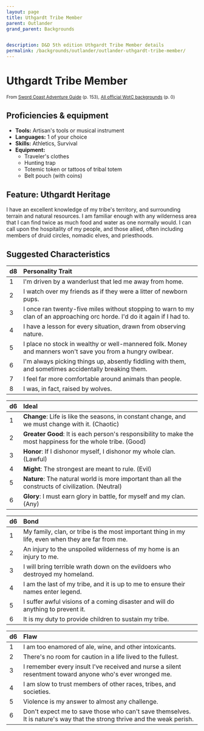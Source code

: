 ```yaml
---
layout: page
title: Uthgardt Tribe Member
parent: Outlander
grand_parent: Backgrounds


description: D&D 5th edition Uthgardt Tribe Member details
permalink: /backgrounds/outlander/outlander-uthgardt-tribe-member/
---
```

# Uthgardt Tribe Member

<small>From <a target="_blank" href="https://dnd.wizards.com/products/tabletop-games/rpg-products/sc-adventurers-guide">Sword Coast Adventure Guide</a> (p. 153), <a target="_blank" href="https://flapkan.com/faq#What-is-the-source-All-official-WotC-backgrounds-and-how-does-it-work">All official WotC backgrounds</a> (p. 0)</small>


## Proficiencies & equipment

- **Tools:** Artisan's tools or musical instrument
- **Languages:** 1 of your choice
- **Skills:** Athletics, Survival
- **Equipment:** 
  - Traveler's clothes
  - Hunting trap
  - Totemic token or tattoos of tribal totem
  - Belt pouch (with coins)

## Feature: Uthgardt Heritage


I have an excellent knowledge of my tribe's territory, and surrounding terrain and natural resources. I am familiar enough with any wilderness area that I can find twice as much food and water as one normally would. I can call upon the hospitality of my people, and those allied, often including members of druid circles, nomadic elves, and priesthoods.

## Suggested Characteristics


| d8 | Personality Trait |
|:----------------------------|:------------------|
| 1 | I'm driven by a wanderlust that led me away from home. |
| 2 | I watch over my friends as if they were a litter of newborn pups. |
| 3 | I once ran twenty-five miles without stopping to warn to my clan of an approaching orc horde. I'd do it again if I had to. |
| 4 | I have a lesson for every situation, drawn from observing nature. |
| 5 | I place no stock in wealthy or well-mannered folk. Money and manners won't save you from a hungry owlbear. |
| 6 | I'm always picking things up, absently fiddling with them, and sometimes accidentally breaking them. |
| 7 | I feel far more comfortable around animals than people. |
| 8 | I was, in fact, raised by wolves. |

| d6 | Ideal |
|:----------------------------|:------|
| 1 | **Change**: Life is like the seasons, in constant change, and we must change with it. (Chaotic) |
| 2 | **Greater Good**: It is each person's responsibility to make the most happiness for the whole tribe. (Good) |
| 3 | **Honor**: If I dishonor myself, I dishonor my whole clan. (Lawful) |
| 4 | **Might**: The strongest are meant to rule. (Evil) |
| 5 | **Nature**: The natural world is more important than all the constructs of civilization. (Neutral) |
| 6 | **Glory**: I must earn glory in battle, for myself and my clan. (Any) |

| d6 | Bond |
|:----------------------------|:------------------|
| 1 | My family, clan, or tribe is the most important thing in my life, even when they are far from me. |
| 2 | An injury to the unspoiled wilderness of my home is an injury to me. |
| 3 | I will bring terrible wrath down on the evildoers who destroyed my homeland. |
| 4 | I am the last of my tribe, and it is up to me to ensure their names enter legend. |
| 5 | I suffer awful visions of a coming disaster and will do anything to prevent it. |
| 6 | It is my duty to provide children to sustain my tribe. |

| d6 | Flaw |
|:----------------------------|:------------------|
| 1 | I am too enamored of ale, wine, and other intoxicants. |
| 2 | There's no room for caution in a life lived to the fullest. |
| 3 | I remember every insult I've received and nurse a silent resentment toward anyone who's ever wronged me. |
| 4 | I am slow to trust members of other races, tribes, and societies. |
| 5 | Violence is my answer to almost any challenge. |
| 6 | Don't expect me to save those who can't save themselves. It is nature's way that the strong thrive and the weak perish. |